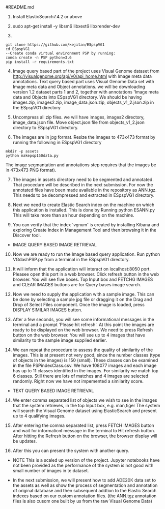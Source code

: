 #README.md

1. Install ElasticSearch7.4.2 or above

2. sudo apt-get install -y libsm6 libxext6 libxrender-dev

3. 
```
git clone https://github.com/kejitan/ESpspVG1
cd ESpspVG1
--Create conda virtual environment PSP by running:
conda create -n PSP python=3.6
pip install -r requirements.txt 
```

4. Image query based part of the project uses Visual Genome dataset from http://visualgenome.org/api/v0/api_home.html with Image meta data annotations. 
Text query based part uses Visual Genome Data set with Image meta data and Object annotations. 
we will be downloading version 1.2 dataset parts 1 and 2, together with annotations 'Image meta data and Objects into ESpspVG1 directory. We should be having images.zip, images2.zip, image_data.json.zip, objects_v1_2.json.zip in the ESpspVG1 directory

5. Uncompress all zip files. we will have images, images2 directory, image_data.json file. Move object.json file from objects_v1_2.json directory to
ESpspVG1 directory. 

6. The images are in jpg format. Resize the images to 473x473 format by running the following in ESpspVG1 directory 
```
mkdir -p assets
python makepsp150data.py
```
The image segmantation and annotations step requires that the images be in 473x473 PNG format). 

7. The images in assets directory need to be segmented and annotated. That procedure will be described in the next submission. For now the annotated files have been made available in the repository as ANN.tgz. This needs to be decompressed and extracted in ESpspVG1 directory. 

8. Next we need to create Elastic Search index on the machine on which this application is installed. This is done by Running
python ESANN.py
This will take more than an hour depending on the machine.

9. You can verify that the index 'vgnum' is created by installing Kibana and exploring Create Index in Management Tool and then browsing it in the Discover tool.

* IMAGE QUERY BASED IMAGE RETRIEVAL

10. Now we are ready to run the Image based query application. Run
python VGdashPSP.py 
from a terminal in the ESpspVG1 directory.

11. It will inform that the application will interact on localhost:8050 port. Pleasee open this port in a web browser. Click refresh button in the web browser. You will see five boxes. Top Input box and FETCHG IMAGES and CLEAR IMAGES buttons are for Query bases image search.

12. Now we need to supply the application with a sample image. This can be done by selecting a sample jpg file or dragging it on the Drag and Drop of Select Files component. Once the image is loaded, press DISPLAY SIMILAR IMAGES button. 

12. After a few seconds, you will see some informational messages in the terminal and a prompt 'Please hit refresh'. At this point the images are ready to be displayed on the web browser. We need to press Refresh button on the web browser. You will see up to 4 images that have similarity to the sample image supplied earlier. 

13. We can repeat the procedure to assess the quality of similarity of the images. This is at present not very good, since the number classes (type of objects in the images) is 150 (small). These classes can be examined in the file PSPindexClass.csv. We have 108077 images and each image has up to 11 classes identified in the images. For similarity we match top 6 classes. Still there are lots of matches and 4 images are selected randomly. Right now we have not impemented a similarity score. 


* TEXT QUERY BASED IMAGE RETRIEVAL

14. We enter comma separated list of objects we wish to see in the images that the system retrieves, in the top Input box, e.g. man,tiger 
The system will search the Visual Genome dataset using ElasticSearch and present up to 4 qualifying images. 

15. After entering the comma separated list, press FETCH IMAGES button and wait for informationl message in the terminal to Hit refresh button. After hitting the Refresh button on the browser, the browser display will be updates. 

16. After this you can present the system with another query. 

* NOTE
This is a scaled up version of the project. Jupyter notebooks have not been provided as the performance of the system is not good with small number of images in te dataset. 

* In the next submission, we will present how to add ADE20K data set to the assets as well as show the process of segmentation and annotation of original database and then subsequent addtion to the Elastic Search indexes based on our custom annotation files. (the ANN.tgz annotation files is also cusom one built by us from the raw Visual Genome Data)

